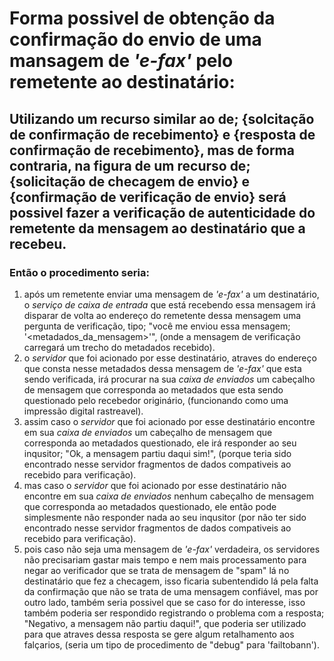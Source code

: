 # Forma possivel de obtenção da confirmação do envio de uma mansagem de *'e-fax'* pelo remetente ao destinatário:  

## Utilizando um recurso similar ao de; {solcitação de confirmação de recebimento} e {resposta de confirmação de recebimento}, mas de forma contraria, na figura de um recurso de; {solicitação de checagem de envio} e {confirmação de verificação de envio} será possivel fazer a verificação de autenticidade do remetente da mensagem ao destinatário que a recebeu.  

### Então o procedimento seria:  
1. após um remetente enviar uma mensagem de *'e-fax'* a um destinatário, o _serviço de caixa de entrada_ que está recebendo essa mensagem irá disparar de volta ao endereço do remetente dessa mensagem uma pergunta de verificação, tipo; "você me enviou essa mensagem; '<metadados_da_mensagem>'", (onde a mensagem de verificação carregará um trecho do metadados recebido).
2. o _servidor_ que foi acionado por esse destinatário, atraves do endereço que consta nesse metadados dessa mensagem de *'e-fax'* que esta sendo verificada, irá procurar na sua _caixa de enviados_ um cabeçalho de mensagem que corresponda ao metadados que esta sendo questionado pelo recebedor originário, (funcionando como uma impressão digital rastreavel).
3. assim caso o _servidor_ que foi acionado por esse destinatário encontre em sua _caixa de enviados_ um cabeçalho de mensagem que corresponda ao metadados questionado, ele irá responder ao seu inqusitor; "Ok, a mensagem partiu daqui sim!", (porque teria sido encontrado nesse servidor fragmentos de dados compativeis ao recebido para verificação).
4. mas caso o _servidor_ que foi acionado por esse destinatário não encontre em sua _caixa de enviados_ nenhum cabeçalho de mensagem que corresponda ao metadados questionado, ele então pode simplesmente não responder nada ao seu inqusitor (por não ter sido encontrado nesse servidor fragmentos de dados compativeis ao recebido para verificação).
5. pois caso não seja uma mensagem de *'e-fax'* verdadeira, os servidores não precisariam gastar mais tempo e nem mais processamento para negar ao verificador que se trata de mensagem de "spam" lá no destinatário que fez a checagem, isso ficaria subentendido lá pela falta da confirmação que não se trata de uma mensagem confiável, mas por outro lado, também seria possivel que se caso for do interesse, isso também poderia ser respondido registrando o problema com a resposta; "Negativo, a mensagem não partiu daqui!", que poderia ser utilizado para que atraves dessa resposta se gere algum retalhamento aos falçarios, (seria um tipo de procedimento de "debug" para 'failtobann').  
  
   
